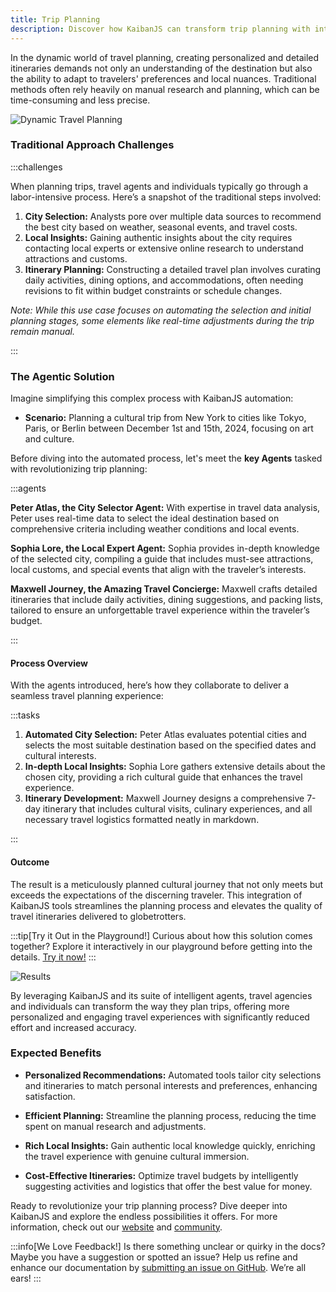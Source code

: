```yaml
---
title: Trip Planning
description: Discover how KaibanJS can transform trip planning with intelligent agents that analyze, recommend, and create detailed travel itineraries. Learn how our tools can tailor travel plans to personal preferences and local insights, enhancing the travel experience with efficiency and precision.
---
```


In the dynamic world of travel planning, creating personalized and detailed itineraries demands not only an understanding of the destination but also the ability to adapt to travelers' preferences and local nuances. Traditional methods often rely heavily on manual research and planning, which can be time-consuming and less precise.

![Dynamic Travel Planning](https://res.cloudinary.com/dnno8pxyy/image/upload/c_fill,w_1000,h_600/t_Grayscale/v1724093187/trip-planning_dlz3wq.jpg)

### Traditional Approach Challenges

:::challenges

When planning trips, travel agents and individuals typically go through a labor-intensive process. Here’s a snapshot of the traditional steps involved:

1. **City Selection:** Analysts pore over multiple data sources to recommend the best city based on weather, seasonal events, and travel costs.
2. **Local Insights:** Gaining authentic insights about the city requires contacting local experts or extensive online research to understand attractions and customs.
3. **Itinerary Planning:** Constructing a detailed travel plan involves curating daily activities, dining options, and accommodations, often needing revisions to fit within budget constraints or schedule changes.

*Note: While this use case focuses on automating the selection and initial planning stages, some elements like real-time adjustments during the trip remain manual.*

:::

### The Agentic Solution
Imagine simplifying this complex process with KaibanJS automation:

- **Scenario:** Planning a cultural trip from New York to cities like Tokyo, Paris, or Berlin between December 1st and 15th, 2024, focusing on art and culture.

Before diving into the automated process, let's meet the **key Agents** tasked with revolutionizing trip planning:

:::agents

**Peter Atlas, the City Selector Agent:** With expertise in travel data analysis, Peter uses real-time data to select the ideal destination based on comprehensive criteria including weather conditions and local events.

**Sophia Lore, the Local Expert Agent:** Sophia provides in-depth knowledge of the selected city, compiling a guide that includes must-see attractions, local customs, and special events that align with the traveler’s interests.

**Maxwell Journey, the Amazing Travel Concierge:** Maxwell crafts detailed itineraries that include daily activities, dining suggestions, and packing lists, tailored to ensure an unforgettable travel experience within the traveler’s budget.

:::

#### Process Overview
With the agents introduced, here’s how they collaborate to deliver a seamless travel planning experience:

:::tasks
1. **Automated City Selection:** Peter Atlas evaluates potential cities and selects the most suitable destination based on the specified dates and cultural interests.
2. **In-depth Local Insights:** Sophia Lore gathers extensive details about the chosen city, providing a rich cultural guide that enhances the travel experience.
3. **Itinerary Development:** Maxwell Journey designs a comprehensive 7-day itinerary that includes cultural visits, culinary experiences, and all necessary travel logistics formatted neatly in markdown.

:::

#### Outcome

The result is a meticulously planned cultural journey that not only meets but exceeds the expectations of the discerning traveler. This integration of KaibanJS tools streamlines the planning process and elevates the quality of travel itineraries delivered to globetrotters.

:::tip[Try it Out in the Playground!]
Curious about how this solution comes together? Explore it interactively in our playground before getting into the details. [Try it now!](https://www.kaibanjs.com/share/IeeoriFq3uIXlLkBjXbl)
:::

![Results](https://res.cloudinary.com/dnno8pxyy/image/upload/v1723922871/Use_Case_-_Trip_Planning_pwy1bx.gif)


By leveraging KaibanJS and its suite of intelligent agents, travel agencies and individuals can transform the way they plan trips, offering more personalized and engaging travel experiences with significantly reduced effort and increased accuracy.

### Expected Benefits

- **Personalized Recommendations:** Automated tools tailor city selections and itineraries to match personal interests and preferences, enhancing satisfaction.
  
- **Efficient Planning:** Streamline the planning process, reducing the time spent on manual research and adjustments.

- **Rich Local Insights:** Gain authentic local knowledge quickly, enriching the travel experience with genuine cultural immersion.

- **Cost-Effective Itineraries:** Optimize travel budgets by intelligently suggesting activities and logistics that offer the best value for money.

Ready to revolutionize your trip planning process? Dive deeper into KaibanJS and explore the endless possibilities it offers. For more information, check out our [website](https://www.kaibanjs.com) and [community](https://www.kaibanjs.com/discord).

:::info[We Love Feedback!]
Is there something unclear or quirky in the docs? Maybe you have a suggestion or spotted an issue? Help us refine and enhance our documentation by [submitting an issue on GitHub](https://github.com/kaiban-ai/KaibanJS/issues). We’re all ears!
:::